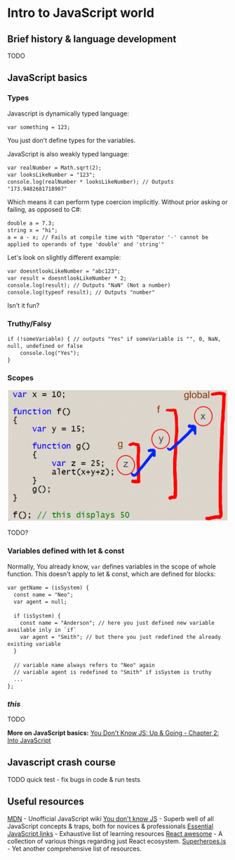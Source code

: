 # Intro to JavaScript world

## Brief history & language development

TODO

## JavaScript basics

### Types

Javascript is dynamically typed language:

```
var something = 123;
```

You just don't define types for the variables.

JavaScript is also weakly typed language:

```
var realNumber = Math.sqrt(2);
var looksLikeNumber = "123";
console.log(realNumber * looksLikeNumber); // Outputs "173.9482681718907"
```

Which means it can perform type coercion implicitly. Without prior asking or failing, as opposed to C#:

```
double a = 7.3;
string x = "hi";
a = a - x; // Fails at compile time with "Operator '-' cannot be applied to operands of type 'double' and 'string'"
```

Let's look on slightly different example:
 
```
var doesntlookLikeNumber = "abc123";
var result = doesntlookLikeNumber * 2;
console.log(result); // Outputs "NaN" (Not a number)
console.log(typeof result); // Outputs "number"
```

Isn't it fun?

### Truthy/Falsy
 
```
if (!someVariable) { // outputs "Yes" if someVariable is "", 0, NaN, null, undefined or false 
    console.log("Yes");
}
``` 

### Scopes

![Function scope](/assets/img/function_scope.png)

TODO?

### Variables defined with let & const

Normally, You already know, `var` defines variables in the scope of whole function.
This doesn't apply to let & const, which are defined for blocks:

```
var getName = (isSystem) {
  const name = "Neo";
  var agent = null;
  
  if (isSystem) {
    const name = "Anderson"; // here you just defined new variable available inly in `if` 
    var agent = "Smith"; // but there you just redefined the already existing variable
  }
  
  // variable name always refers to "Neo" again
  // variable agent is redefined to "Smith" if isSystem is truthy
  ...
};
```

### *this*

TODO

**More on JavaScript basics:**
[You Don't Know JS: Up & Going - Chapter 2: Into JavaScript](https://github.com/getify/You-Dont-Know-JS/blob/master/up%20%26%20going/ch2.md)

## Javascript crash course

TODO quick test - fix bugs in code & run tests

## Useful resources

[MDN](https://developer.mozilla.org/cs/docs/Web/JavaScript/) - Unofficial JavaScript wiki 
[You don't know JS](https://github.com/getify/You-Dont-Know-JS) - Superb well of all JavaScript concepts & traps, both for novices & professionals
[Essential JavaScript links](https://github.com/ericelliott/essential-javascript-links) - Exhaustive list of learning resources
[React awesome](https://github.com/enaqx/awesome-react) - A collection of various things regarding just React ecosystem.
[Superheroes.js](http://superherojs.com/) - Yet another comprehensive list of resources.

